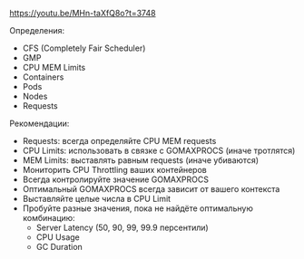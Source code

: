https://youtu.be/MHn-taXfQ8o?t=3748

Определения:

- CFS (Completely Fair Scheduler)
- GMP
- CPU MEM Limits
- Containers
- Pods
- Nodes
- Requests

Рекомендации:

- Requests: всегда определяйте CPU MEM requests
- CPU Limits: использовать в связке с GOMAXPROCS (иначе тротлятся)
- MEM Limits: выставлять равным requests (иначе убиваются)
- Мониторить CPU Throttling ваших контейнеров
- Всегда контролируйте значение GOMAXPROCS
- Оптимальный GOMAXPROCS всегда зависит от вашего контекста
- Выставляйте целые числа в CPU Limit
- Пробуйте разные значения, пока не найдёте оптимальную комбинацию:
  - Server Latency (50, 90, 99, 99.9 персентили)
  - CPU Usage
  - GC Duration
